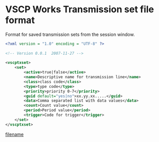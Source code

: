 # VSCP Works Transmission set file format

Format for saved transmission sets from the session window.

```xml
<?xml version = "1.0" encoding = "UTF-8" ?>
 
<!-- Version 0.0.1	2007-11-27 -->
 
<vscptxset>
    <set>
        <active>true|false</active>
        <name>Descriptive name for transmission line</name>
        <class>class code</class>
        <type>type code</type>
        <priority>priority 0-7</priority>
        <guid default="yes|no">xx.yy.xx.....</guid>
        <data>Comma separated list with data values</data>
        <count>Count value</count>
        <period>Period value</period>
        <trigger>Code for trigger</trigger>
    </set>
</vscptxset>
```

[filename](./bottom_copyright.md ':include')